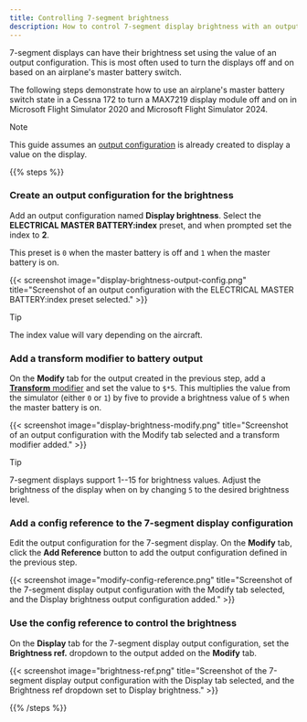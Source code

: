 ```yaml
---
title: Controlling 7-segment brightness
description: How to control 7-segment display brightness with an output variable.
---
```


7-segment displays can have their brightness set using the value of an output configuration. This is most often used to turn the displays off and on based on an airplane's master battery switch.

The following steps demonstrate how to use an airplane's master battery switch state in a Cessna 172 to turn a MAX7219 display module off and on in Microsoft Flight Simulator 2020 and Microsoft Flight Simulator 2024.

> [!NOTE]
> This guide assumes an [output configuration](/devices/seven-segment-display/configuring-output/) is already created to display a value on the display.

{{% steps %}}

### Create an output configuration for the brightness

Add an output configuration named **Display brightness**. Select the **ELECTRICAL MASTER BATTERY:index** preset, and when prompted set the index to **2**.

This preset is `0` when the master battery is off and `1` when the master battery is on.

{{< screenshot image="display-brightness-output-config.png" title="Screenshot of an output configuration with the ELECTRICAL MASTER BATTERY:index preset selected." >}}

> [!TIP]
> The index value will vary depending on the aircraft.

### Add a transform modifier to battery output

On the **Modify** tab for the output created in the previous step, add a [**Transform** modifier](/features/modifiers/transform/) and set the value to `$*5`. This multiplies the value from the simulator (either `0` or `1`) by five to provide a brightness value of `5` when the master battery is on.

{{< screenshot image="display-brightness-modify.png" title="Screenshot of an output configuration with the Modify tab selected and a transform modifier added." >}}

> [!TIP]
> 7-segment displays support 1--15 for brightness values. Adjust the brightness of the display when on by changing `5` to the desired brightness level.

### Add a config reference to the 7-segment display configuration

Edit the output configuration for the 7-segment display. On the **Modify** tab, click the **Add Reference** button to add the output configuration defined in the previous step.

{{< screenshot image="modify-config-reference.png" title="Screenshot of the 7-segment display output configuration with the Modify tab selected, and the Display brightness output configuration added." >}}

### Use the config reference to control the brightness

On the **Display** tab for the 7-segment display output configuration, set the **Brightness ref.** dropdown to the output added on the **Modify** tab.

{{< screenshot image="brightness-ref.png" title="Screenshot of the 7-segment display output configuration with the Display tab selected, and the Brightness ref dropdown set to Display brightness." >}}

{{% /steps %}}
